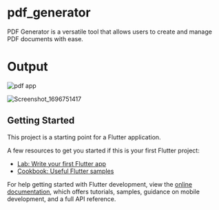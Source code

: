 # pdf_generator
PDF Generator is a versatile tool that allows users to create and manage PDF documents with ease.
# Output

![pdf app](https://github.com/FlutterDevSangee/PDF-Generator/assets/130139011/9f95c2ce-0c5c-48f1-9264-260f100a3a19)

![Screenshot_1696751417](https://github.com/FlutterDevSangee/PDF-Generator/assets/130139011/fce192b4-e2b6-4be8-aa31-830a94945deb)


## Getting Started

This project is a starting point for a Flutter application.

A few resources to get you started if this is your first Flutter project:

- [Lab: Write your first Flutter app](https://docs.flutter.dev/get-started/codelab)
- [Cookbook: Useful Flutter samples](https://docs.flutter.dev/cookbook)

For help getting started with Flutter development, view the
[online documentation](https://docs.flutter.dev/), which offers tutorials,
samples, guidance on mobile development, and a full API reference.
